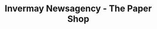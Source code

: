 ---
title: "Invermay Newsagency - The Paper Shop"
url: /launceston/invermay-newsagency-the-paper-shop/
shop: newsagent
---